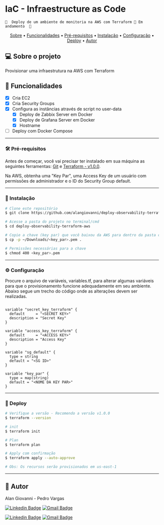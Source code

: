 # IaC - Infraestructure as Code
	🚧  Deploy de um ambiente de monitoria na AWS com Terraform 🚀 Em andamento  🚧
<p align="center">
 <a href="#-sobre-o-projeto">Sobre</a> •
 <a href="#-funcionalidades">Funcionalidades</a> •
 <a href="#-pr%C3%A9-requisitos">Pré-requisitos</a> •
 <a href="#-instala%C3%A7%C3%A3o">Instalação</a> •
 <a href="#%EF%B8%8F-configura%C3%A7%C3%A3o">Configuração</a> •
 <a href="#-deploy">Deploy</a> •
 <a href="#-autor">Autor</a>
</p>

## 💻 Sobre o projeto

Provisionar uma infraestrutura na AWS com Terraform

## 💪 Funcionalidades

- [x] Cria EC2
- [x] Cria Security Groups
- [x] Configura as instâncias através de script no user-data
    - [x] Deploy de Zabbix Server em Docker
    - [x] Deploy de Grafana Server em Docker
    - [x] Hostname
- [ ] Deploy com Docker Compose

---

### 🛠 Pré-requisitos

Antes de começar, você vai precisar ter instalado em sua máquina as seguintes ferramentas:
[Git](https://git-scm.com) e [Terraform - v1.0.0](https://www.terraform.io).

Na AWS, obtenha uma "Key Par", uma Access Key de um usuário com permissões de administrador e o ID do Security Group default.

---

### 🎲 Instalação

```bash
# Clone este repositório
$ git clone https://github.com/alangiovanni/deploy-observability-terraform-aws.git

# Acesse a pasta do projeto no terminal/cmd
$ cd deploy-observability-terraform-aws

# Copie a chave (key par) que você baixou da AWS para dentro da pasta corrente
$ cp -p ~/Downloads/<key_par>.pem .

# Permissões necessárias para a chave
$ chmod 400 <key_par>.pem

```

---

### ⚙️ Configuração
Procure o arquivo de variáveis, variables.tf, para alterar algumas variáveis para que o provisionamento funcione adequadamente em seu ambiente. Abaixo segue um trecho do código onde as alterações devem ser realizadas.

```

variable "secret_key_terraform" {
  default     = "<SECRET KEY>"
  description = "Secret Key"
}

variable "access_key_terraform" {
  default     = "<ACCESS KEY>"
  description = "Access Key"
}

variable "sg_default" {
  type = string
  default = "<SG ID>"
}

variable "key_par" {
  type = map(string)
  default = "<NOME DA KEY PAR>"
}

```

---

### 🚀 Deploy

```bash
# Verifique a versão - Recomendo a versão v1.0.0
$ terraform --version

# init
$ terraform init

# Plan
$ terraform plan

# Apply com confirmação
$ terraform apply --auto-approve

# Obs: Os recursos serão provisionados em us-east-1

```

---

## 🦸 Autor

Alan Giovanni - Pedro Vargas

[![Linkedin Badge](https://img.shields.io/badge/-Alan_Giovanni-blue?style=flat-square&logo=Linkedin&logoColor=white&link=https://www.linkedin.com/in/alan-giovanni-53aaa9ab/)](https://www.linkedin.com/in/alan-giovanni-53aaa9ab/) 
[![Gmail Badge](https://img.shields.io/badge/-agmtargino@gmail.com-c14438?style=flat-square&logo=Gmail&logoColor=white&link=mailto:agmtargino@gmail.com)](mailto:agmtargino@gmail.com)

[![Linkedin Badge](https://img.shields.io/badge/-Pedro_Vargas-blue?style=flat-square&logo=Linkedin&logoColor=white&link=https://www.linkedin.com/in/phvs/)](https://www.linkedin.com/in/phvs/)
[![Gmail Badge](https://img.shields.io/badge/-phvs.tech@gmail.com-c14438?style=flat-square&logo=Gmail&logoColor=white&link=mailto:phvs.tech@gmail.com)](mailto:phvs.tech@gmail.com)

